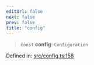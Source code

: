 ```yaml
---
editUrl: false
next: false
prev: false
title: "config"
---
```


> `const` **config**: `Configuration`

Defined in: [src/config.ts:158](https://github.com/fabricjs/fabric.js/blob/fea1b29b7495d9634e300bd4bfa43de097745805/src/config.ts#L158)
